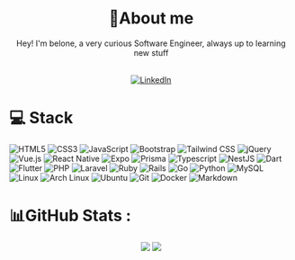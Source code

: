 <div align="center">
    <h1>
        🍊About me
    </h1>
Hey! I'm belone, a very curious Software Engineer, always up to learning new stuff
    <br></br>

[![LinkedIn](https://img.shields.io/badge/LinkedIn-0077B5?style=for-the-badge&logo=linkedin&logoColor=white)](https://br.linkedin.com/in/jo%C3%A3o-pedro-do-prado-belone-946bab232) 

</div>

    
# 💻 Stack
<div>

<!-- HTML / CSS / JavaScript -->
<img src="https://img.shields.io/badge/HTML5-E34F26?style=for-the-badge&logo=html5&logoColor=white" alt="HTML5">
<img src="https://img.shields.io/badge/CSS3-1572B6?style=for-the-badge&logo=css3&logoColor=white" alt="CSS3">
<img src="https://img.shields.io/badge/JavaScript-F7DF1E?style=for-the-badge&logo=javascript&logoColor=black" alt="JavaScript">
<img src="https://img.shields.io/badge/Bootstrap-563D7C?style=for-the-badge&logo=bootstrap&logoColor=white" alt="Bootstrap">
<img src="https://img.shields.io/badge/tailwindcss-%2338B2AC.svg?style=for-the-badge&logo=tailwind-css&logoColor=white" alt="Tailwind CSS">
<img src="https://img.shields.io/badge/jQuery-0769AD?style=for-the-badge&logo=jquery&logoColor=white" alt="jQuery">
<img src="https://img.shields.io/badge/Vue.js-35495E?style=for-the-badge&logo=vue.js&logoColor=4FC08D" alt="Vue.js">
<img src="https://img.shields.io/badge/react_native-%2320232a.svg?style=for-the-badge&logo=react&logoColor=%2361DAFB" alt="React Native">
<img src="https://img.shields.io/badge/expo-1C1E24?style=for-the-badge&logo=expo&logoColor=#D04A37" alt="Expo">

<img src="https://img.shields.io/badge/Prisma-3982CE?style=for-the-badge&logo=Prisma&logoColor=white" alt="Prisma">
<img src="https://img.shields.io/badge/typescript-%23007ACC.svg?style=for-the-badge&logo=typescript&logoColor=white" alt="Typescript">
<img src="https://img.shields.io/badge/nestjs-%23E0234E.svg?style=for-the-badge&logo=nestjs&logoColor=white"alt="NestJS">

<!-- Dart & Flutter -->
<img src="https://img.shields.io/badge/Dart-007ACC?style=for-the-badge&logo=dart&logoColor=white" alt="Dart">
<img src="https://img.shields.io/badge/Flutter-02569B?style=for-the-badge&logo=flutter&logoColor=white" alt="Flutter">


<!-- PHP & Laravel -->
<img src="https://img.shields.io/badge/PHP-777BB4?style=for-the-badge&logo=php&logoColor=white" alt="PHP">
<img src="https://img.shields.io/badge/Laravel-FF2D20?style=for-the-badge&logo=laravel&logoColor=white" alt="Laravel">


<!-- Ruby & Rails -->
<img src="https://img.shields.io/badge/ruby-%23CC342D.svg?style=for-the-badge&logo=ruby&logoColor=white" alt="Ruby">
<img src="https://img.shields.io/badge/rails-%23CC0000.svg?style=for-the-badge&logo=ruby-on-rails&logoColor=white" alt="Rails">


<!-- Go -->
<img src="https://img.shields.io/badge/go-%2300ADD8.svg?style=for-the-badge&logo=go&logoColor=white" alt="Go">


<!-- Python -->
<img src="https://img.shields.io/badge/Python-3776AB?style=for-the-badge&logo=python&logoColor=white" alt="Python">


<!-- Databases -->
<img src="https://img.shields.io/badge/MySQL-00000F?style=for-the-badge&logo=mysql&logoColor=white" alt="MySQL">


<!-- Operating Systems -->
<img src="https://img.shields.io/badge/Linux-FCC624?style=for-the-badge&logo=linux&logoColor=black" alt="Linux">
<img src="https://img.shields.io/badge/Arch%20Linux-1793D1?logo=arch-linux&logoColor=fff&style=for-the-badge" alt="Arch Linux">
<img src="https://img.shields.io/badge/Ubuntu-E95420?style=for-the-badge&logo=ubuntu&logoColor=white" alt="Ubuntu">


<!-- Tools & Others -->
<img src="https://img.shields.io/badge/Git-E34F26?style=for-the-badge&logo=git&logoColor=white" alt="Git">
<img src="https://img.shields.io/badge/docker-%230db7ed.svg?style=for-the-badge&logo=docker&logoColor=white" alt="Docker">
<img src="https://img.shields.io/badge/Markdown-000000?style=for-the-badge&logo=markdown&logoColor=white" alt="Markdown">

</div>
    
# 📊GitHub Stats :

<div align="center">
    <div>
        <img src="https://github-readme-streak-stats.herokuapp.com/?user=belone0&show_icons=true&theme=gotham&hide_border=true" />
        <img src="https://github-readme-stats.vercel.app/api/top-langs/?username=belone0&show_icons=true&theme=gotham&hide_border=true&include_all_commits=true&layout=compact" />
    </div>
</div>

